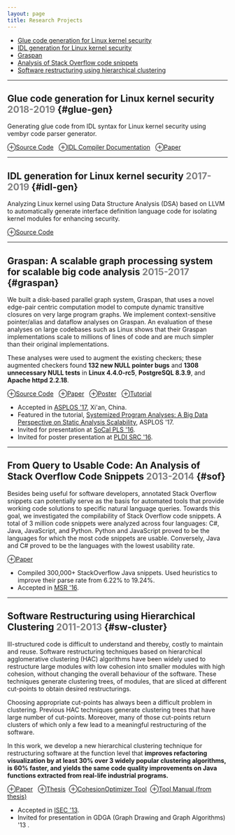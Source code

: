 ```yaml
---
layout: page
title: Research Projects
---
```


- [Glue code generation for Linux kernel security](#glue-gen) 
- [IDL generation for Linux kernel security](#idl-gen) 
- [Graspan](#graspan)
- [Analysis of Stack Overflow code snippets](#sof)
- [Software restructuring using hierarchical clustering](#sw-cluster)

_____________

## Glue code generation for Linux kernel security <font color="gray">2018-2019</font> {#glue-gen}

Generating glue code from IDL syntax for Linux kernel security using
vembyr code parser generator.

[⊕Source Code](https://gitlab.flux.utah.edu/xcap/xcap-capability-linux/tree/dev_idl_4.8_no_channels/tools/lcd/idl)
&nbsp;&nbsp;[⊕IDL Compiler Documentation](https://gitlab.flux.utah.edu/xcap/xcap-capability-linux/wikis/idl-compiler-documentation)
&nbsp;&nbsp;[⊕Paper](/documents/pubs/lxds-usenix19.pdf) 


_____________

## IDL generation for Linux kernel security  <font color="gray">2017-2019</font> {#idl-gen}
														
Analyzing Linux kernel using Data Structure Analysis (DSA) based on LLVM to automatically generate interface definition language code for isolating kernel modules for enhancing security.

<!-- **⛁** Resources  -->
[⊕Source Code](https://github.com/AftabHussain/DataStructureAnalysis/tree/dsa_llvm3.8) 



_____________

## Graspan: A scalable graph processing system for scalable big code analysis <font color="gray">2015-2017</font> {#graspan}

We built a disk-based parallel graph system, Graspan, that uses a novel
edge-pair centric computation model to compute dynamic
transitive closures on very large program graphs.
We implement context-sensitive pointer/alias and dataflow analyses on Graspan. An evaluation of these analyses on
large codebases such as Linux shows that their Graspan
implementations scale to millions of lines of code and are
much simpler than their original implementations. 

These analyses were used to augment the
existing checkers; these augmented checkers found **132 new NULL pointer bugs** and **1308 unnecessary NULL tests** in **Linux 4.4.0-rc5**, **PostgreSQL 8.3.9**, and **Apache httpd 2.2.18**.

[⊕Source Code](https://github.com/Graspan/graspan-java) 
&nbsp;&nbsp;[⊕Paper](/documents/pubs/asplos17-graspan.pdf) 
&nbsp;&nbsp;[⊕Poster](/documents/pubs/asplos17-graspan-poster.pdf) 
&nbsp;&nbsp;[⊕Tutorial](/documents/pubs/asplos17-graspan-tutorial.pdf)

- Accepted in [ASPLOS '17](http://novel.ict.ac.cn/ASPLOS2017/), Xi'an, China.  
- Featured in the tutorial, [Systemized Program Analyses: A Big Data Perspective on Static Analysis Scalability](http://web.cs.ucla.edu/~harryxu/asplos-tutorial/main.html), ASPLOS '17. 
- Invited for presentation at [SoCal PLS '16](http://socalpls.github.io/archive/2016nov/).
- Invited for poster presentation at [PLDI SRC '16](https://conf.researchr.org/track/pldi-2016/Student+Research+Competition+(SRC)).
		

_____________

## From Query to Usable Code: An Analysis of Stack Overflow Code Snippets  <font color="gray">2013-2014</font> {#sof}

Besides being useful for software developers, annotated Stack Overflow snippets 
can potentially serve
as the basis for automated tools that provide working code
solutions to specific natural language queries.
Towards this goal, we investigated the compilability of
Stack Overflow code snippets. A total of 3 million 
code snippets were analyzed across four languages:
C\#, Java, JavaScript, and Python. Python and
JavaScript proved to be the languages for which the most
code snippets are usable. Conversely, Java and C\# proved
to be the languages with the lowest usability rate.

[⊕Paper](https://arxiv.org/pdf/1605.04464.pdf) 

- Compiled 300,000+ StackOverflow Java snippets. Used heuristics to improve their parse rate from 6.22% to 19.24%.
- Accepted in [MSR '16](http://2016.msrconf.org/#/home).  

_____________

## Software Restructuring using Hierarchical Clustering <font color="gray">2011-2013</font> {#sw-cluster}

Ill-structured code is difficult to understand and thereby,
costly to maintain and reuse. Software restructuring techniques
based on hierarchical agglomerative clustering (HAC)
algorithms have been widely used to restructure large modules
with low cohesion into smaller modules with high cohesion,
without changing the overall behaviour of the software.
These techniques generate clustering trees, of modules,
that are sliced at different cut-points to obtain desired
restructurings. 

Choosing appropriate cut-points has always
been a difficult problem in clustering. Previous HAC techniques
generate clustering trees that have large number of
cut-points. Moreover, many of those cut-points return clusters
of which only a few lead to a meaningful restructuring
of the software. 

In this work, we develop a new hierarchical
clustering technique for restructuring software at the function
level that **improves refactoring visualization by at least 30% over 3
widely popular clustering algorithms, is 60% faster, and
yields the same code quality improvements on Java functions
extracted from real-life industrial programs.**

[⊕Paper](https://aftabhussain.github.io/documents/pubs/isec13-soft-clustering.pdf)
&nbsp;&nbsp;[⊕Thesis](/documents/pubs/ms-thesis.pdf)&nbsp;&nbsp;[⊕CohesionOptimizer Tool](tools/CohesionOptimizer.jar)&nbsp;&nbsp;[⊕Tool Manual (from thesis)](/documents/pubs/ms-thesis-tool-manual.pdf) 


- Accepted in [ISEC '13](https://isoft.acm.org/isec2013/).
- Invited for presentation in GDGA (Graph Drawing and Graph Algorithms) '13 .  



	
